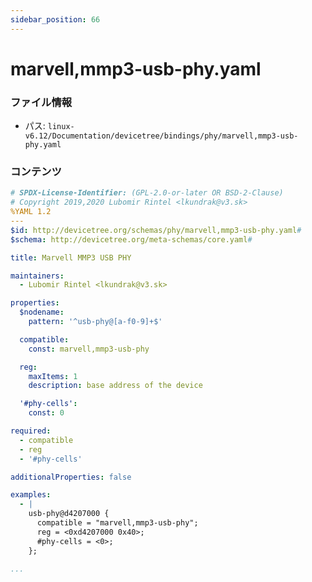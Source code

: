 ```yaml
---
sidebar_position: 66
---
```

# marvell,mmp3-usb-phy.yaml

### ファイル情報

- パス: `linux-v6.12/Documentation/devicetree/bindings/phy/marvell,mmp3-usb-phy.yaml`

### コンテンツ

```yaml
# SPDX-License-Identifier: (GPL-2.0-or-later OR BSD-2-Clause)
# Copyright 2019,2020 Lubomir Rintel <lkundrak@v3.sk>
%YAML 1.2
---
$id: http://devicetree.org/schemas/phy/marvell,mmp3-usb-phy.yaml#
$schema: http://devicetree.org/meta-schemas/core.yaml#

title: Marvell MMP3 USB PHY

maintainers:
  - Lubomir Rintel <lkundrak@v3.sk>

properties:
  $nodename:
    pattern: '^usb-phy@[a-f0-9]+$'

  compatible:
    const: marvell,mmp3-usb-phy

  reg:
    maxItems: 1
    description: base address of the device

  '#phy-cells':
    const: 0

required:
  - compatible
  - reg
  - '#phy-cells'

additionalProperties: false

examples:
  - |
    usb-phy@d4207000 {
      compatible = "marvell,mmp3-usb-phy";
      reg = <0xd4207000 0x40>;
      #phy-cells = <0>;
    };

...

```

